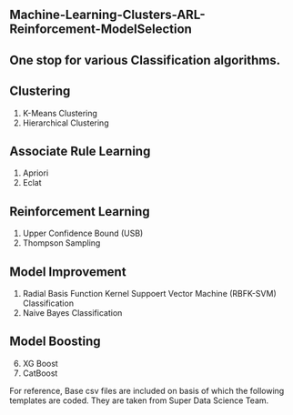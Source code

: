 ## Machine-Learning-Clusters-ARL-Reinforcement-ModelSelection

## One stop for various Classification algorithms.

## Clustering
  1. K-Means Clustering
  2. Hierarchical Clustering

## Associate Rule Learning
  1. Apriori
  2. Eclat

## Reinforcement Learning
  1. Upper Confidence Bound (USB)
  2. Thompson Sampling

## Model Improvement
  1. Radial Basis Function Kernel Suppoert Vector Machine (RBFK-SVM) Classification
  2. Naive Bayes Classification

## Model Boosting
  6. XG Boost
  7. CatBoost

For reference, Base csv files are included on basis of which the following templates are coded. They are taken from Super Data Science Team.

